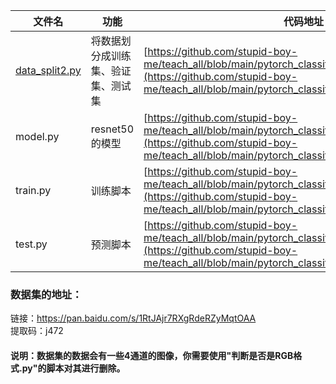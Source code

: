 |文件名|功能|代码地址|视频地址|
|-|-|-|-|
|[data_split2.py](https://github.com/stupid-boy-me/teach_all/blob/main/pytorch_classifier/ResNet50/data_split2.py)|将数据划分成训练集、验证集、测试集|[https://github.com/stupid-boy-me/teach_all/blob/main/pytorch_classifier/ResNet50/data_split2.py](https://github.com/stupid-boy-me/teach_all/blob/main/pytorch_classifier/ResNet50/data_split2.py)|[https://www.bilibili.com/video/BV1dP411P7yx/?spm_id_from=333.999.0.0&vd_source=5ba1bf3a19888ef725acbeaf5d3fc6e6](https://www.bilibili.com/video/BV1dP411P7yx/?spm_id_from=333.999.0.0&vd_source=5ba1bf3a19888ef725acbeaf5d3fc6e6)|
|model.py|resnet50的模型|[https://github.com/stupid-boy-me/teach_all/blob/main/pytorch_classifier/ResNet50/model.py](https://github.com/stupid-boy-me/teach_all/blob/main/pytorch_classifier/ResNet50/model.py)|[https://www.bilibili.com/video/BV1Ye411V7bz/?spm_id_from=333.999.0.0](https://www.bilibili.com/video/BV1Ye411V7bz/?spm_id_from=333.999.0.0)|
|train.py|训练脚本|[https://github.com/stupid-boy-me/teach_all/blob/main/pytorch_classifier/ResNet50/train.py](https://github.com/stupid-boy-me/teach_all/blob/main/pytorch_classifier/ResNet50/train.py)|[https://www.bilibili.com/video/BV1jW4y1E7dL/?spm_id_from=333.999.0.0](https://www.bilibili.com/video/BV1jW4y1E7dL/?spm_id_from=333.999.0.0)|
|test.py|预测脚本|[https://github.com/stupid-boy-me/teach_all/blob/main/pytorch_classifier/ResNet50/test.py](https://github.com/stupid-boy-me/teach_all/blob/main/pytorch_classifier/ResNet50/test.py)|[https://www.bilibili.com/video/BV1Te4y1e7gb/?spm_id_from=333.999.0.0&vd_source=5ba1bf3a19888ef725acbeaf5d3fc6e6](https://www.bilibili.com/video/BV1Te4y1e7gb/?spm_id_from=333.999.0.0&vd_source=5ba1bf3a19888ef725acbeaf5d3fc6e6)|


### 数据集的地址：
链接：https://pan.baidu.com/s/1RtJAjr7RXgRdeRZyMqtOAA <br/>提取码：j472
#### 说明：数据集的数据会有一些4通道的图像，你需要使用"判断是否是RGB格式.py"的脚本对其进行删除。
